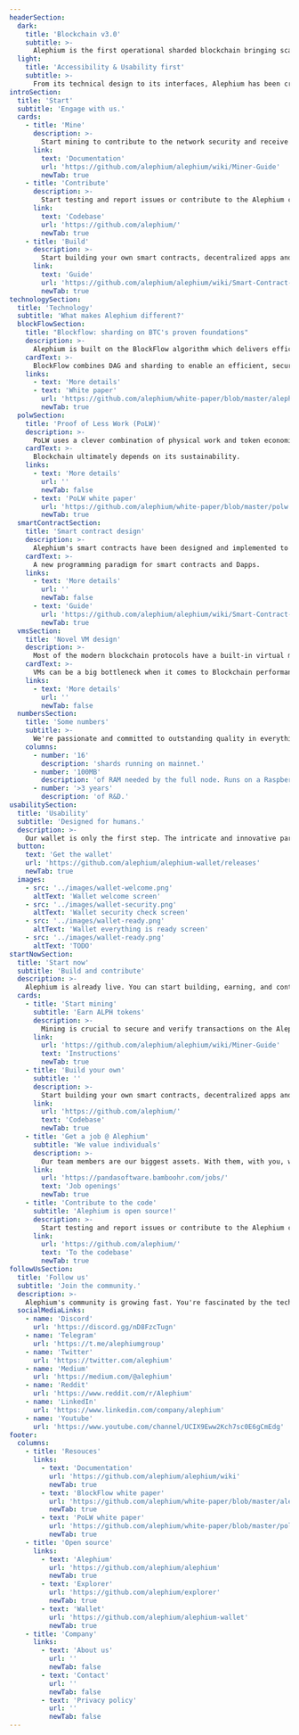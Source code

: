 ```yaml
---
headerSection:
  dark:
    title: 'Blockchain v3.0'
    subtitle: >-
      Alephium is the first operational sharded blockchain bringing scalability, ETH-inspired smart contracts, and energy efficiency to Bitcoin's proven core technologies while ensuring better performance.
  light:
    title: 'Accessibility & Usability first'
    subtitle: >-
      From its technical design to its interfaces, Alephium has been created with usability and accessibility in mind. It's made to support powerful, scalable yet user-friendly decentralized applications and protocols.
introSection:
  title: 'Start'
  subtitle: 'Engage with us.'
  cards:
    - title: 'Mine'
      description: >-
        Start mining to contribute to the network security and receive ALPH rewards.
      link:
        text: 'Documentation'
        url: 'https://github.com/alephium/alephium/wiki/Miner-Guide'
        newTab: true
    - title: 'Contribute'
      description: >-
        Start testing and report issues or contribute to the Alephium codebase.
      link:
        text: 'Codebase'
        url: 'https://github.com/alephium/'
        newTab: true
    - title: 'Build'
      description: >-
        Start building your own smart contracts, decentralized apps and protocols.
      link:
        text: 'Guide'
        url: 'https://github.com/alephium/alephium/wiki/Smart-Contract-Guide'
        newTab: true
technologySection:
  title: 'Technology'
  subtitle: 'What makes Alephium different?'
  blockFlowSection:
    title: "Blockflow: sharding on BTC's proven foundations"
    description: >-
      Alephium is built on the BlockFlow algorithm which delivers efficient and practical UTXO sharding. Inspired by distributed computing models, it combines DAG (Directed Acyclic Graph) and sharding. Much more lightweight than other sharding methods, BlockFlow also natively supports single-step cross shard transaction making Alephium user-experience just as convenient as any single chain platform.
    cardText: >-
      BlockFlow combines DAG and sharding to enable an efficient, secure and verifiable consensus algorithm.
    links:
      - text: 'More details'
      - text: 'White paper'
        url: 'https://github.com/alephium/white-paper/blob/master/alephium.pdf'
        newTab: true
  polwSection:
    title: 'Proof of Less Work (PoLW)'
    description: >-
      PoLW uses a clever combination of physical work and token economics to dynamically adjust the work required to mine new blocks, ensuring a reduced energy footprint compared to classic Nakamoto PoW mining.
    cardText: >-
      Blockchain ultimately depends on its sustainability.
    links:
      - text: 'More details'
        url: ''
        newTab: false
      - text: 'PoLW white paper'
        url: 'https://github.com/alephium/white-paper/blob/master/polw.pdf'
        newTab: true
  smartContractSection:
    title: 'Smart contract design'
    description: >-
      Alephium's smart contracts have been designed and implemented to be scalable, functional, practical with a focus on security and reduced state usage. Its stateful UTXO model combines the advantages of both eUTXO model and account model.
    cardText: >-
      A new programming paradigm for smart contracts and Dapps.
    links:
      - text: 'More details'
        url: ''
        newTab: false
      - text: 'Guide'
        url: 'https://github.com/alephium/alephium/wiki/Smart-Contract-Guide'
        newTab: true
  vmsSection:
    title: 'Novel VM design'
    description: >-
      Most of the modern blockchain protocols have a built-in virtual machine for general computing to implement useful and complex decentralized applications. In Alephium, we shift from a code-centric approach to a data-centric approach and enable access and parse information from data payload of UTXOs. As a result, our script system is as powerful as a general virtual machine.
    cardText: >-
      VMs can be a big bottleneck when it comes to Blockchain performances. Not on Alephium.
    links:
      - text: 'More details'
        url: ''
        newTab: false
  numbersSection:
    title: 'Some numbers'
    subtitle: >-
      We're passionate and committed to outstanding quality in everything we do. We took the necessary time to transform theory to actual technologies.
    columns:
      - number: '16'
        description: 'shards running on mainnet.'
      - number: '100MB'
        description: 'of RAM needed by the full node. Runs on a Raspberry-PI.'
      - number: '>3 years'
        description: 'of R&D.'
usabilitySection:
  title: 'Usability'
  subtitle: 'Designed for humans.'
  description: >-
    Our wallet is only the first step. The intricate and innovative parts of technology should be at reach, without becoming an obstacle to accessibility and usability. Alephium aims at placing the user at the center, regardless of their skills.
  button:
    text: 'Get the wallet'
    url: 'https://github.com/alephium/alephium-wallet/releases'
    newTab: true
  images:
    - src: '../images/wallet-welcome.png'
      altText: 'Wallet welcome screen'
    - src: '../images/wallet-security.png'
      altText: 'Wallet security check screen'
    - src: '../images/wallet-ready.png'
      altText: 'Wallet everything is ready screen'
    - src: '../images/wallet-ready.png'
      altText: 'TODO'
startNowSection:
  title: 'Start now'
  subtitle: 'Build and contribute'
  description: >-
    Alephium is already live. You can start building, earning, and contributing right now.
  cards:
    - title: 'Start mining'
      subtitle: 'Earn ALPH tokens'
      description: >-
        Mining is crucial to secure and verify transactions on the Alephium blockchain. Contribute to the growth and security of our network and receive ALPH block rewards. Currently, we support CPU and GPU mining and will soon offer FPGA mining support
      link:
        url: 'https://github.com/alephium/alephium/wiki/Miner-Guide'
        text: 'Instructions'
        newTab: true
    - title: 'Build your own'
      subtitle: ''
      description: >-
        Start building your own smart contracts, decentralized apps and protocols. Alephium is made to build powerful, secure and scalable Dapps. It’s stateful UTXO model combines the advantages of both eUTXO model and account model.
      link:
        url: 'https://github.com/alephium/'
        text: 'Codebase'
        newTab: true
    - title: 'Get a job @ Alephium'
      subtitle: 'We value individuals'
      description: >-
        Our team members are our biggest assets. With them, with you, we plan to make Alephium the preferred blockchain for powerful, accessible and secure Dapps & web 3.0. If you think you're uniquely suited to support Alephium, we want to hear from you. We're based in the beautiful Switzerland, but you can work from anywhere in the world.
      link:
        url: 'https://pandasoftware.bamboohr.com/jobs/'
        text: 'Job openings'
        newTab: true
    - title: 'Contribute to the code'
      subtitle: 'Alephium is open source!'
      description: >-
        Start testing and report issues or contribute to the Alephium codebase. We would love to see your contribution integrated in the Alephium codebase!
      link:
        url: 'https://github.com/alephium/'
        text: 'To the codebase'
        newTab: true
followUsSection:
  title: 'Follow us'
  subtitle: 'Join the community.'
  description: >-
    Alephium's community is growing fast. You're fascinated by the technology, you want to know more or you want to build something cool with it? Come and join us!
  socialMediaLinks:
    - name: 'Discord'
      url: 'https://discord.gg/nD8FzcTugn'
    - name: 'Telegram'
      url: 'https://t.me/alephiumgroup'
    - name: 'Twitter'
      url: 'https://twitter.com/alephium'
    - name: 'Medium'
      url: 'https://medium.com/@alephium'
    - name: 'Reddit'
      url: 'https://www.reddit.com/r/Alephium'
    - name: 'LinkedIn'
      url: 'https://www.linkedin.com/company/alephium'
    - name: 'Youtube'
      url: 'https://www.youtube.com/channel/UCIX9Eww2Kch7sc0E6gCmEdg'
footer:
  columns:
    - title: 'Resouces'
      links:
        - text: 'Documentation'
          url: 'https://github.com/alephium/alephium/wiki'
          newTab: true
        - text: 'BlockFlow white paper'
          url: 'https://github.com/alephium/white-paper/blob/master/alephium.pdf'
          newTab: true
        - text: 'PoLW white paper'
          url: 'https://github.com/alephium/white-paper/blob/master/polw.pdf'
          newTab: true
    - title: 'Open source'
      links:
        - text: 'Alephium'
          url: 'https://github.com/alephium/alephium'
          newTab: true
        - text: 'Explorer'
          url: 'https://github.com/alephium/explorer'
          newTab: true
        - text: 'Wallet'
          url: 'https://github.com/alephium/alephium-wallet'
          newTab: true
    - title: 'Company'
      links:
        - text: 'About us'
          url: ''
          newTab: false
        - text: 'Contact'
          url: ''
          newTab: false
        - text: 'Privacy policy'
          url: ''
          newTab: false
---
```

